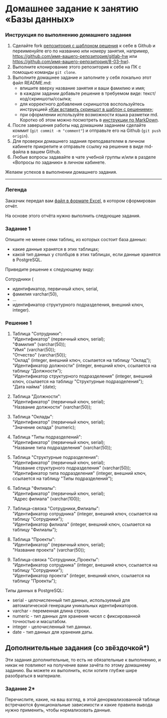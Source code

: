 # Домашнее задание к занятию «Базы данных»

### Инструкция по выполнению домашнего задания

1. Сделайте fork [репозитория c шаблоном решения](https://github.com/netology-code/sys-pattern-homework) к себе в Github и переименуйте его по названию или номеру занятия, например, https://github.com/имя-вашего-репозитория/gitlab-hw или https://github.com/имя-вашего-репозитория/8-03-hw).
2. Выполните клонирование этого репозитория к себе на ПК с помощью команды `git clone`.
3. Выполните домашнее задание и заполните у себя локально этот файл README.md:
   - впишите вверху название занятия и ваши фамилию и имя;
   - в каждом задании добавьте решение в требуемом виде: текст/код/скриншоты/ссылка;
   - для корректного добавления скриншотов воспользуйтесь инструкцией [«Как вставить скриншот в шаблон с решением»](https://github.com/netology-code/sys-pattern-homework/blob/main/screen-instruction.md);
   - при оформлении используйте возможности языка разметки md. Коротко об этом можно посмотреть в [инструкции по MarkDown](https://github.com/netology-code/sys-pattern-homework/blob/main/md-instruction.md).
4. После завершения работы над домашним заданием сделайте коммит (`git commit -m "comment"`) и отправьте его на Github (`git push origin`).
5. Для проверки домашнего задания преподавателем в личном кабинете прикрепите и отправьте ссылку на решение в виде md-файла в вашем Github.
6. Любые вопросы задавайте в чате учебной группы и/или в разделе «Вопросы по заданию» в личном кабинете.

Желаем успехов в выполнении домашнего задания.

---
### Легенда

Заказчик передал вам [файл в формате Excel](https://github.com/netology-code/sdb-homeworks/blob/main/resources/hw-12-1.xlsx), в котором сформирован отчёт. 

На основе этого отчёта нужно выполнить следующие задания.

### Задание 1

Опишите не менее семи таблиц, из которых состоит база данных:

- какие данные хранятся в этих таблицах;
- какой тип данных у столбцов в этих таблицах, если данные хранятся в PostgreSQL.

Приведите решение к следующему виду:

Сотрудники (

- идентификатор, первичный ключ, serial,
- фамилия varchar(50),
- ...
- идентификатор структурного подразделения, внешний ключ, integer).


### Решение 1

1. Таблица "Сотрудники":   
"Идентификатор" (первичный ключ, serial);  
"Фамилия" (varchar(50));   
"Имя" (varchar(50));  
"Отчество" (varchar(50));  
"Оклад" (integer, внешний ключ, ссылается на таблицу "Оклад");   
"Идентификатор должности" (integer, внешний ключ, ссылается на таблицу "Должности");  
"Идентификатор структурного подразделения" (integer, внешний ключ, ссылается на таблицу "Структурные подразделения");  
"Дата найма" (date);  

2. Таблица "Должности":   
"Идентификатор" (первичный ключ, serial);   
"Название должности" (varchar(50));  

3. Таблица "Оклады":   
"Идентификатор" (первичный ключ, serial);   
"Значение оклада" (numeric);    

4. Таблица "Типы подразделений":   
"Идентификатор" (первичный ключ, serial);   
"Название типа подразделения" (varchar(50));  

5. Таблица "Структурные подразделения":   
"Идентификатор" (первичный ключ, serial);   
"Название структурного подразделения" (varchar(50));  
"Идентификатор типа подразделения" (integer, внешний ключ, ссылается на таблицу "Типы подразделений");  

6. Таблица "Филиалы":   
"Идентификатор" (первичный ключ, serial);  
"Адрес филиала" (varchar(100));  

7. Таблица-связка "Сотрудники_Филиалы":   
"Идентификатор сотрудника" (integer, внешний ключ, ссылается на таблицу "Сотрудники");  
"Идентификатор филиала" (integer, внешний ключ, ссылается на таблицу "Филиалы");  

8. Таблица "Проекты":   
"Идентификатор" (первичный ключ, serial);   
"Название проекта" (varchar(50));  

9. Таблица-связка "Сотрудники_Проекты":   
"Идентификатор сотрудника" (integer, внешний ключ, ссылается на таблицу "Сотрудники");   
"Идентификатор проекта" (integer, внешний ключ, ссылается на таблицу "Проекты");    

Типы данных в PostgreSQL:  

- serial - целочисленный тип данных, используемый для автоматической генерации уникальных идентификаторов.  
- varchar - переменная длина строки.  
- numeric - тип данных для хранения чисел с фиксированной точностью и масштабом.  
- integer - целочисленный тип данных.  
- date - тип данных для хранения даты.

## Дополнительные задания (со звёздочкой*)
Эти задания дополнительные, то есть не обязательные к выполнению, и никак не повлияют на получение вами зачёта по этому домашнему заданию. Вы можете их выполнить, если хотите глубже шире разобраться в материале.


### Задание 2*

Перечислите, какие, на ваш взгляд, в этой денормализованной таблице встречаются функциональные зависимости и какие правила вывода нужно применить, чтобы нормализовать данные.

